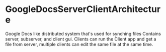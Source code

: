 # GoogleDocsServerClientArchitecture
Google Docs like distributed system that's used for synching files
Contains server, subserver, and client gui. Clients can run the Client app and get a file from server, multiple clients can edit the same file
at the same time.

